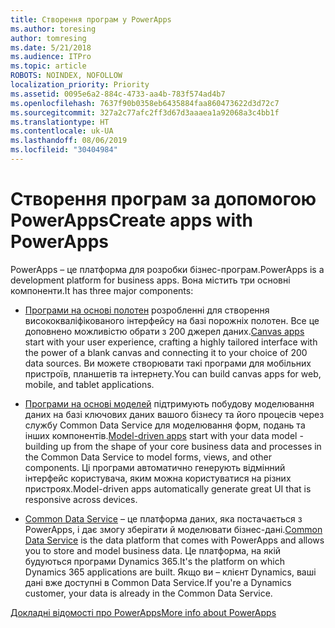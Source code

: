 ```yaml
---
title: Створення програм у PowerApps
ms.author: toresing
author: tomresing
ms.date: 5/21/2018
ms.audience: ITPro
ms.topic: article
ROBOTS: NOINDEX, NOFOLLOW
localization_priority: Priority
ms.assetid: 0095e6a2-884c-4733-aa4b-783f574ad4b7
ms.openlocfilehash: 7637f90b0358eb6435884faa860473622d3d72c7
ms.sourcegitcommit: 327a2c77afc2ff3d67d3aaaea1a92068a3c4bb1f
ms.translationtype: HT
ms.contentlocale: uk-UA
ms.lasthandoff: 08/06/2019
ms.locfileid: "30404984"
---
```

# <a name="create-apps-with-powerapps"></a><span data-ttu-id="f6a15-102">Створення програм за допомогою PowerApps</span><span class="sxs-lookup"><span data-stu-id="f6a15-102">Create apps with PowerApps</span></span>

<span data-ttu-id="f6a15-103">PowerApps – це платформа для розробки бізнес-програм.</span><span class="sxs-lookup"><span data-stu-id="f6a15-103">PowerApps is a development platform for business apps.</span></span> <span data-ttu-id="f6a15-104">Вона містить три основні компоненти.</span><span class="sxs-lookup"><span data-stu-id="f6a15-104">It has three major components:</span></span> 
  
- <span data-ttu-id="f6a15-105">[Програми на основі полотен](https://go.microsoft.com/fwlink/?linkid=874495) розробленні для створення висококваліфікованого інтерфейсу на базі порожніх полотен. Все це доповнено можливістю обрати з 200 джерел даних.</span><span class="sxs-lookup"><span data-stu-id="f6a15-105">[Canvas apps](https://go.microsoft.com/fwlink/?linkid=874495) start with your user experience, crafting a highly tailored interface with the power of a blank canvas and connecting it to your choice of 200 data sources.</span></span> <span data-ttu-id="f6a15-106">Ви можете створювати такі програми для мобільних пристроїв, планшетів та інтернету.</span><span class="sxs-lookup"><span data-stu-id="f6a15-106">You can build canvas apps for web, mobile, and tablet applications.</span></span> 
    
- <span data-ttu-id="f6a15-107">[Програми на основі моделей](https://go.microsoft.com/fwlink/?linkid=874496) підтримують побудову моделювання даних на базі ключових даних вашого бізнесу та його процесів через службу Common Data Service для моделювання форм, подань та інших компонентів.</span><span class="sxs-lookup"><span data-stu-id="f6a15-107">[Model-driven apps](https://go.microsoft.com/fwlink/?linkid=874496) start with your data model - building up from the shape of your core business data and processes in the Common Data Service to model forms, views, and other components.</span></span> <span data-ttu-id="f6a15-108">Ці програми автоматично генерують відмінний інтерфейс користувача, яким можна користуватися на різних пристроях.</span><span class="sxs-lookup"><span data-stu-id="f6a15-108">Model-driven apps automatically generate great UI that is responsive across devices.</span></span> 
    
- <span data-ttu-id="f6a15-109">[Common Data Service](https://go.microsoft.com/fwlink/?linkid=874497) – це платформа даних, яка постачається з PowerApps, і дає змогу зберігати й моделювати бізнес-дані.</span><span class="sxs-lookup"><span data-stu-id="f6a15-109">[Common Data Service](https://go.microsoft.com/fwlink/?linkid=874497) is the data platform that comes with PowerApps and allows you to store and model business data.</span></span> <span data-ttu-id="f6a15-110">Це платформа, на якій будуються програми Dynamics 365.</span><span class="sxs-lookup"><span data-stu-id="f6a15-110">It's the platform on which Dynamics 365 applications are built.</span></span> <span data-ttu-id="f6a15-111">Якщо ви – клієнт Dynamics, ваші дані вже доступні в Common Data Service.</span><span class="sxs-lookup"><span data-stu-id="f6a15-111">If you're a Dynamics customer, your data is already in the Common Data Service.</span></span> 
    
[<span data-ttu-id="f6a15-112">Докладні відомості про PowerApps</span><span class="sxs-lookup"><span data-stu-id="f6a15-112">More info about PowerApps</span></span>](https://go.microsoft.com/fwlink/?linkid=874498)
  

